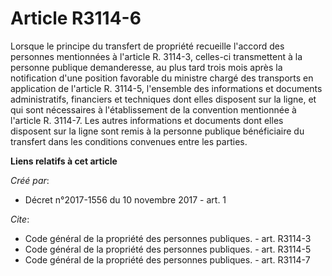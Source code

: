 # Article R3114-6

Lorsque le principe du transfert de propriété recueille l'accord des personnes mentionnées à l'article R. 3114-3, celles-ci
transmettent à la personne publique demanderesse, au plus tard trois mois après la notification d'une position favorable du
ministre chargé des transports en application de l'article R. 3114-5, l'ensemble des informations et documents
administratifs, financiers et techniques dont elles disposent sur la ligne, et qui sont nécessaires à l'établissement de la
convention mentionnée à l'article R. 3114-7. Les autres informations et documents dont elles disposent sur la ligne sont
remis à la personne publique bénéficiaire du transfert dans les conditions convenues entre les parties.

**Liens relatifs à cet article**

_Créé par_:

  - Décret n°2017-1556 du 10 novembre 2017 - art. 1

_Cite_:

  - Code général de la propriété des personnes publiques. - art. R3114-3
  - Code général de la propriété des personnes publiques. - art. R3114-5
  - Code général de la propriété des personnes publiques. - art. R3114-7
